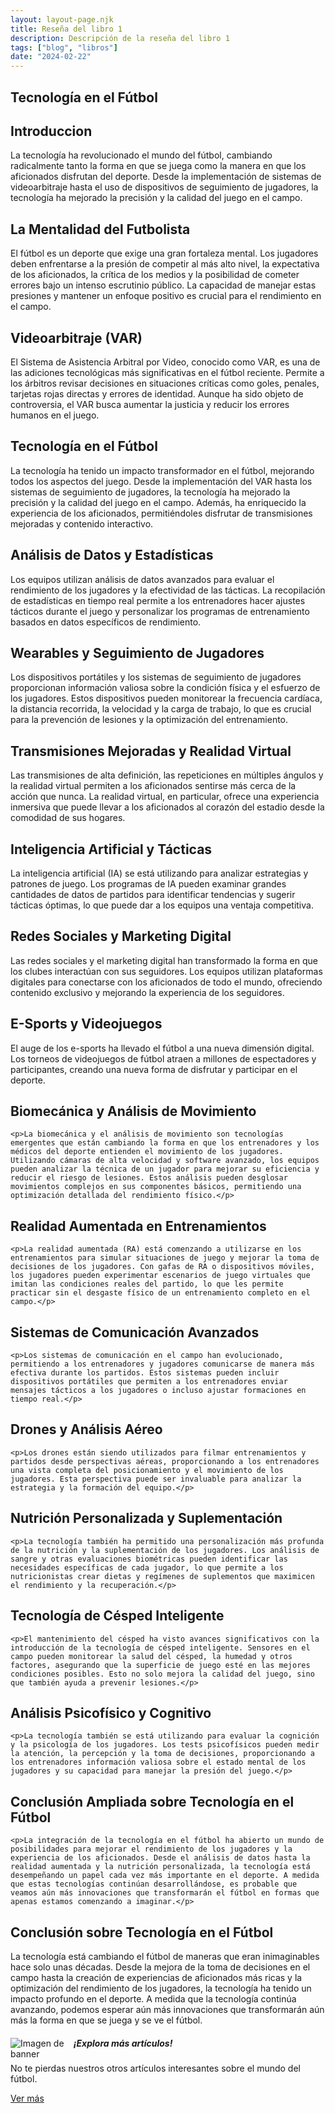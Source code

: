 ```yaml
---
layout: layout-page.njk
title: Reseña del libro 1
description: Descripción de la reseña del libro 1
tags: ["blog", "libros"]
date: "2024-02-22"
---
```


<article>

<h1 class="display-4">Tecnología en el Fútbol</h1>

<h2>Introduccion</h2>
La tecnología ha revolucionado el mundo del fútbol, cambiando radicalmente tanto la forma en que se juega como la manera en que los aficionados disfrutan del deporte. Desde la implementación de sistemas de videoarbitraje hasta el uso de dispositivos de seguimiento de jugadores, la tecnología ha mejorado la precisión y la calidad del juego en el campo.
<h2>La Mentalidad del Futbolista</h2>
  <p>El fútbol es un deporte que exige una gran fortaleza mental. Los jugadores deben enfrentarse a la presión de competir al más alto nivel, la expectativa de los aficionados, la crítica de los medios y la posibilidad de cometer errores bajo un intenso escrutinio público. La capacidad de manejar estas presiones y mantener un enfoque positivo es crucial para el rendimiento en el campo.
  
  </p>
  
  <section>
    <h2>Videoarbitraje (VAR)</h2>
    <p>El Sistema de Asistencia Arbitral por Video, conocido como VAR, es una de las adiciones tecnológicas más significativas en el fútbol reciente. Permite a los árbitros revisar decisiones en situaciones críticas como goles, penales, tarjetas rojas directas y errores de identidad. Aunque ha sido objeto de controversia, el VAR busca aumentar la justicia y reducir los errores humanos en el juego.
    </p>
  </section>
  
  <section>
    <h2>Tecnología en el Fútbol</h2>
    <p>La tecnología ha tenido un impacto transformador en el fútbol, mejorando todos los aspectos del juego. Desde la implementación del VAR hasta los sistemas de seguimiento de jugadores, la tecnología ha mejorado la precisión y la calidad del juego en el campo. Además, ha enriquecido la experiencia de los aficionados, permitiéndoles disfrutar de transmisiones mejoradas y contenido interactivo.</p>
</section>

<section>
    <h2>Análisis de Datos y Estadísticas</h2>
    <p>Los equipos utilizan análisis de datos avanzados para evaluar el rendimiento de los jugadores y la efectividad de las tácticas. La recopilación de estadísticas en tiempo real permite a los entrenadores hacer ajustes tácticos durante el juego y personalizar los programas de entrenamiento basados en datos específicos de rendimiento.</p>
</section>

<section>
    <h2>Wearables y Seguimiento de Jugadores</h2>
    <p>Los dispositivos portátiles y los sistemas de seguimiento de jugadores proporcionan información valiosa sobre la condición física y el esfuerzo de los jugadores. Estos dispositivos pueden monitorear la frecuencia cardíaca, la distancia recorrida, la velocidad y la carga de trabajo, lo que es crucial para la prevención de lesiones y la optimización del entrenamiento.</p>
</section>

<section>
    <h2>Transmisiones Mejoradas y Realidad Virtual</h2>
    <p>Las transmisiones de alta definición, las repeticiones en múltiples ángulos y la realidad virtual permiten a los aficionados sentirse más cerca de la acción que nunca. La realidad virtual, en particular, ofrece una experiencia inmersiva que puede llevar a los aficionados al corazón del estadio desde la comodidad de sus hogares.</p>
</section>

<section>
    <h2>Inteligencia Artificial y Tácticas</h2>
    <p>La inteligencia artificial (IA) se está utilizando para analizar estrategias y patrones de juego. Los programas de IA pueden examinar grandes cantidades de datos de partidos para identificar tendencias y sugerir tácticas óptimas, lo que puede dar a los equipos una ventaja competitiva.</p>
</section>

<section>
    <h2>Redes Sociales y Marketing Digital</h2>
    <p>Las redes sociales y el marketing digital han transformado la forma en que los clubes interactúan con sus seguidores. Los equipos utilizan plataformas digitales para conectarse con los aficionados de todo el mundo, ofreciendo contenido exclusivo y mejorando la experiencia de los seguidores.</p>
</section>

<section>
    <h2>E-Sports y Videojuegos</h2>
    <p>El auge de los e-sports ha llevado el fútbol a una nueva dimensión digital. Los torneos de videojuegos de fútbol atraen a millones de espectadores y participantes, creando una nueva forma de disfrutar y participar en el deporte.</p>
</section>

<section>
    <h2>Biomecánica y Análisis de Movimiento</h2>

    <p>La biomecánica y el análisis de movimiento son tecnologías emergentes que están cambiando la forma en que los entrenadores y los médicos del deporte entienden el movimiento de los jugadores. Utilizando cámaras de alta velocidad y software avanzado, los equipos pueden analizar la técnica de un jugador para mejorar su eficiencia y reducir el riesgo de lesiones. Estos análisis pueden desglosar movimientos complejos en sus componentes básicos, permitiendo una optimización detallada del rendimiento físico.</p>
</section>

<section>
    <h2>Realidad Aumentada en Entrenamientos</h2>

    <p>La realidad aumentada (RA) está comenzando a utilizarse en los entrenamientos para simular situaciones de juego y mejorar la toma de decisiones de los jugadores. Con gafas de RA o dispositivos móviles, los jugadores pueden experimentar escenarios de juego virtuales que imitan las condiciones reales del partido, lo que les permite practicar sin el desgaste físico de un entrenamiento completo en el campo.</p>
</section>

<section>
    <h2>Sistemas de Comunicación Avanzados</h2>

    <p>Los sistemas de comunicación en el campo han evolucionado, permitiendo a los entrenadores y jugadores comunicarse de manera más efectiva durante los partidos. Estos sistemas pueden incluir dispositivos portátiles que permiten a los entrenadores enviar mensajes tácticos a los jugadores o incluso ajustar formaciones en tiempo real.</p>
</section>

<section>
    <h2>Drones y Análisis Aéreo</h2>

    <p>Los drones están siendo utilizados para filmar entrenamientos y partidos desde perspectivas aéreas, proporcionando a los entrenadores una vista completa del posicionamiento y el movimiento de los jugadores. Esta perspectiva puede ser invaluable para analizar la estrategia y la formación del equipo.</p>
</section>

<section>
    <h2>Nutrición Personalizada y Suplementación</h2>

    <p>La tecnología también ha permitido una personalización más profunda de la nutrición y la suplementación de los jugadores. Los análisis de sangre y otras evaluaciones biométricas pueden identificar las necesidades específicas de cada jugador, lo que permite a los nutricionistas crear dietas y regímenes de suplementos que maximicen el rendimiento y la recuperación.</p>
</section>

<section>
    <h2>Tecnología de Césped Inteligente</h2>

    <p>El mantenimiento del césped ha visto avances significativos con la introducción de la tecnología de césped inteligente. Sensores en el campo pueden monitorear la salud del césped, la humedad y otros factores, asegurando que la superficie de juego esté en las mejores condiciones posibles. Esto no solo mejora la calidad del juego, sino que también ayuda a prevenir lesiones.</p>
</section>

<section>
    <h2>Análisis Psicofísico y Cognitivo</h2>

    <p>La tecnología también se está utilizando para evaluar la cognición y la psicología de los jugadores. Los tests psicofísicos pueden medir la atención, la percepción y la toma de decisiones, proporcionando a los entrenadores información valiosa sobre el estado mental de los jugadores y su capacidad para manejar la presión del juego.</p>
</section>

<section>
    <h2>Conclusión Ampliada sobre Tecnología en el Fútbol</h2>

    <p>La integración de la tecnología en el fútbol ha abierto un mundo de posibilidades para mejorar el rendimiento de los jugadores y la experiencia de los aficionados. Desde el análisis de datos hasta la realidad aumentada y la nutrición personalizada, la tecnología está desempeñando un papel cada vez más importante en el deporte. A medida que estas tecnologías continúan desarrollándose, es probable que veamos aún más innovaciones que transformarán el fútbol en formas que apenas estamos comenzando a imaginar.</p>
</section>

<section>
    <h2>Conclusión sobre Tecnología en el Fútbol</h2>
    <p>La tecnología está cambiando el fútbol de maneras que eran inimaginables hace solo unas décadas. Desde la mejora de la toma de decisiones en el campo hasta la creación de experiencias de aficionados más ricas y la optimización del rendimiento de los jugadores, la tecnología ha tenido un impacto profundo en el deporte. A medida que la tecnología continúa avanzando, podemos esperar aún más innovaciones que transformarán aún más la forma en que se juega y se ve el fútbol.</p>
</section>
</article>

<!-- Banner -->
<div class="list-group-item list-group-item-action text-center">
    <div class="d-flex align-items-center justify-content-center">
        <img src="https://th.bing.com/th/id/R.2d75f2a9352a4fb78cb9aa29e8aeb3e7?rik=UOr8FscRVB40DA&pid=ImgRaw&r=0" alt="Imagen de banner" class="mr-3" style="max-width: 20%; height: auto; float: left;">
        <div>
            <h5 class="mb-1">¡Explora más artículos!</h5>
            <p class="mb-1">No te pierdas nuestros otros artículos interesantes sobre el mundo del fútbol.</p>
            <a href="/blog" class="btn btn-primary">Ver más</a>
        </div>
    </div>
</div>
